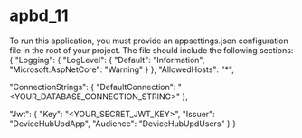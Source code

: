 # apbd_11
To run this application, you must provide an appsettings.json configuration file in the root of your project. The file should include the following sections:
{
  "Logging": {
    "LogLevel": {
      "Default": "Information",
      "Microsoft.AspNetCore": "Warning"
    }
  },
  "AllowedHosts": "*",

  "ConnectionStrings": {
    "DefaultConnection": "<YOUR_DATABASE_CONNECTION_STRING>"
  },

  "Jwt": {
    "Key": "<YOUR_SECRET_JWT_KEY>",
    "Issuer": "DeviceHubUpdApp",
    "Audience": "DeviceHubUpdUsers"
  }
}
